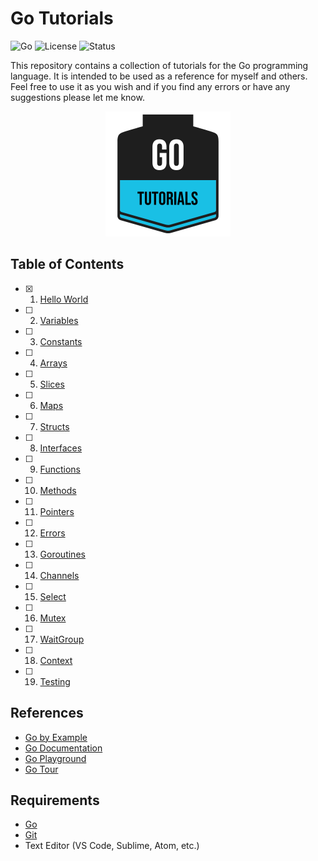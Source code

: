 # Go Tutorials

![Go](https://img.shields.io/badge/Go-1.20-blue.svg?logo=go&longCache=true&style=flat-square)
![License](https://img.shields.io/badge/License-MIT-blue.svg?longCache=true&style=flat-square)
![Status](https://img.shields.io/badge/status-draft-red.svg?longCache=true&style=flat-square)

This repository contains a collection of tutorials for the Go programming language.
It is intended to be used as a reference for myself and others.
Feel free to use it as you wish and if you find any errors or have any suggestions please let me know.

<p align="center" width="100%">
    <img src="./logo.png" width="200px" height="200px">
</p>

## Table of Contents

* [x] 01. [Hello World](01_helloworld/README.md)
* [ ] 02. [Variables](02_variables/README.md)
* [ ] 03. [Constants](03_constants/README.md)
* [ ] 04. [Arrays](04_arrays/README.md)
* [ ] 05. [Slices](05_slices/README.md)
* [ ] 06. [Maps](06_maps/README.md)
* [ ] 07. [Structs](07_structs/README.md)
* [ ] 08. [Interfaces](08_interfaces/README.md)
* [ ] 09. [Functions](09_functions/README.md)
* [ ] 10. [Methods](10_methods/README.md)
* [ ] 11. [Pointers](11_pointers/README.md)
* [ ] 12. [Errors](12_errors/README.md)
* [ ] 13. [Goroutines](13_goroutines/README.md)
* [ ] 14. [Channels](14_channels/README.md)
* [ ] 15. [Select](15_select/README.md)
* [ ] 16. [Mutex](16_mutex/README.md)
* [ ] 17. [WaitGroup](17_waitgroup/README.md)
* [ ] 18. [Context](18_context/README.md)
* [ ] 19. [Testing](19_testing/README.md)

## References

* [Go by Example](https://gobyexample.com/)
* [Go Documentation](https://golang.org/doc/)
* [Go Playground](https://play.golang.org/)
* [Go Tour](https://tour.golang.org/)

## Requirements

* [Go](https://golang.org/dl/)
* [Git](https://git-scm.com/downloads)
* Text Editor (VS Code, Sublime, Atom, etc.)
